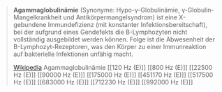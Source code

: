 > **Agammaglobulinämie** (Synonyme: Hypo-γ-Globulinämie, γ-Globulin-Mangelkrankheit und Antikörpermangelsyndrom) ist eine X-gebundene Immundefizienz (mit konstanter Infektionsbereitschaft), bei der aufgrund eines Gendefekts die B-Lymphozyten nicht vollständig ausgebildet werden können. Folge ist die Abwesenheit der B-Lymphozyt-Rezeptoren, was den Körper zu einer Immunreaktion auf bakterielle Infektionen unfähig macht.
>
> [Wikipedia](https://de.wikipedia.org/wiki/Agammaglobulin%C3%A4mie)
Agammaglobulinämie
[[120 Hz (E)]]
[[800 Hz (E)]]
[[22500 Hz (E)]]
[[90000 Hz (E)]]
[[175000 Hz (E)]]
[[451170 Hz (E)]]
[[517500 Hz (E)]]
[[683000 Hz (E)]]
[[712230 Hz (E)]]
[[992000 Hz (E)]]